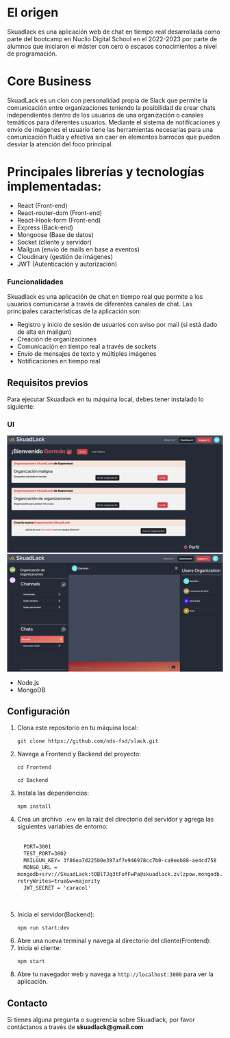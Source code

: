 <h1>El origen</h1>


Skuadlack es una aplicación web de chat en tiempo real desarrollada como parte del bootcamp en Nuclio Digital School en el 2022-2023 por parte de alumnos que iniciaron el máster con cero o escasos conocimientos a nivel de programación. 

<h1>Core Business </h1>
SkuadLack es un clon con personalidad propia de Slack que permite la comunicación entre 
organizaciones teniendo la posibilidad de crear chats independientes dentro de los usuarios de una organización o canales temáticos para diferentes usuarios.
Mediante el sistema de notificaciones y envío de imágenes el usuario tiene las herramientas necesarias para una comunicación fluida y efectiva sin caer en elementos barrocos que pueden desviar la atención del foco principal.

<h1>Principales librerías y tecnologías implementadas: </h1>
<ul>
<li>React (Front-end)</li>
<li>React-router-dom (Front-end)</li>
<li>React-Hook-form (Front-end)</li>
<li>Express (Back-end)</li>
<li>Mongoose (Base de datos)</li>
<li>Socket (cliente y servidor)</li>
<li>Mailgun (envío de mails en base a eventos)</li>
<li>Cloudinary (gestión de imágenes)</li>
<li>JWT (Autenticación y autorización)</li>
  </ul>

<h3>Funcionalidades</h3>
Skuadlack es una aplicación de chat en tiempo real que permite a los usuarios comunicarse a través de diferentes canales de chat. Las principales características de la aplicación son:

<ul>
<li>Registro y inicio de sesión de usuarios con aviso por mail (si está dado de alta en mailgun)</li>
<li>Creación de organizaciones</li>
<li>Comunicación en tiempo real a través de sockets</li>
<li>Envío de mensajes de texto y múltiples imágenes</li>
<li>Notificaciones en tiempo real</li>
</ul>
<h2>Requisitos previos</h2>
Para ejecutar Skuadlack en tu máquina local, debes tener instalado lo siguiente:

<h3>UI</h3>
<img src='./frontend/src/Assets/LUPPage.png' alt="Landing user page"/>
<img src='./frontend/src/Assets/ChatPage.png' alt="chatPage"/>




<ul>
	<li>Node.js</li>
  <li>MongoDB</li>
</ul>
  
<h2>Configuración</h2>

<ol>
	<li>Clona este repositorio en tu máquina local:</li>
	<pre><code>git clone https://github.com/nds-fsd/slack.git</code></pre>
	<li>Navega a Frontend y Backend del proyecto:</li>
	<pre><code>cd Frontend</code></pre>
  <pre><code>cd Backend</code></pre>
	<li>Instala las dependencias:</li>
	<pre><code>npm install</code></pre>
	<li>Crea un archivo <code>.env</code> en la raíz del directorio del servidor y agrega las siguientes variables de entorno:</li>
	<pre>
  <code>
  PORT=3001
  TEST_PORT=3002
  MAILGUN_KEY= 3f86ea7d225b0e397af7e946978cc7b0-ca9eeb88-ae4cd758
  MONGO_URL = mongodb+srv://SkuadLack:tOBlTJq3tFofFwPa@skuadlack.zvlzpow.mongodb.net/?retryWrites=true&w=majority
  JWT_SECRET = 'caracol'
  </code>
  </pre>
	<li>Inicia el servidor(Backend):</li>
	<pre><code>npm run start:dev</code></pre>
	<li>Abre una nueva terminal y navega al directorio del cliente(Frontend):</li>
	<li>Inicia el cliente:</li>
	<pre><code>npm start</code></pre>
	<li>Abre tu navegador web y navega a <code>http://localhost:3000</code> para ver la aplicación.</li>
</ol>

<h2>Contacto</h2>
Si tienes alguna pregunta o sugerencia sobre Skuadlack, por favor contáctanos a través de <b>skuadlack@gmail.com</b>
